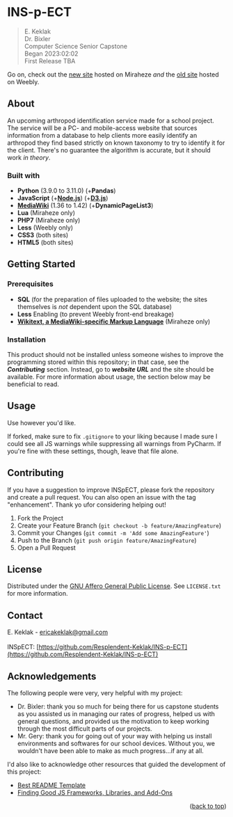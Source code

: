 <a name="readme-top"></a>
# INS-p-ECT
> E. Keklak\
> Dr. Bixler\
> Computer Science Senior Capstone\
> Began 2023:02:02\
> First Release TBA

Go on, check out the [new site](https://inspect.miraheze.org/wiki/Main_Page) hosted on Miraheze *and* the [old site](https://ins-p-ect.weebly.com) hosted on Weebly.

## About
An upcoming arthropod identification service made for a school project. The service will be a PC- and mobile-access website that sources information from a database to help clients more easily identify an arthropod they find based strictly on known taxonomy to try to identify it for the client. There's no guarantee the algorithm is accurate, but it should work *in theory*.
### Built with
* **Python** (3.9.0 to 3.11.0) (+**Pandas**)
* **JavaScript** (+**[Node.js](https://nodejs.org/en/)**) (+**[D3.js](https://d3js.org)**)
* **[MediaWiki](https://www.mediawiki.org/wiki/MediaWiki)** (1.36 to 1.42) (+**DynamicPageList3**)
* **Lua** (Miraheze only)
* **PHP7** (Miraheze only)
* **Less** (Weebly only)
* **CSS3** (both sites)
* **HTML5** (both sites)

## Getting Started
### Prerequisites
* **SQL** (for the preparation of files uploaded to the website; the sites themselves is *not* dependent upon the SQL database)
* **Less** Enabling (to prevent Weebly front-end breakage)
* **[Wikitext, a MediaWiki-specific Markup Language](https://en.wikipedia.org/wiki/Help:Wikitext)** (Miraheze only)

### Installation
This product should not be installed unless someone wishes to improve the programming stored within this repository; in that case, see the ***Contributing*** section. Instead, go to ***website URL*** and the site should be available. For more information about usage, the section below may be beneficial to read.
## Usage
Use however you'd like.

If forked, make sure to fix `.gitignore` to your liking because I made sure I could see all JS warnings while suppressing all warnings from PyCharm. If you're fine with these settings, though, leave that file alone.
## Contributing
If you have a suggestion to improve INSpECT, please fork the repository and create a pull request. You can also open an issue with the tag "enhancement". Thank yo ufor considering helping out!

1. Fork the Project
2. Create your Feature Branch (`git checkout -b feature/AmazingFeature`)
3. Commit your Changes (`git commit -m 'Add some AmazingFeature'`)
4. Push to the Branch (`git push origin feature/AmazingFeature`)
5. Open a Pull Request
## License
Distributed under the [GNU Affero General Public License](https://www.gnu.org/licenses/agpl-3.0.en.html). See `LICENSE.txt` for more information.
## Contact
E. Keklak - ericakeklak@gmail.com<br><br>INSpECT: [https://github.com/Resplendent-Keklak/INS-p-ECT](https://github.com/Resplendent-Keklak/INS-p-ECT)
## Acknowledgements
The following people were very, very helpful with my project:
 - Dr. Bixler: thank you so much for being there for us capstone students as you assisted us in managing our rates of progress, helped us with general questions, and provided us the motivation to keep working through the most difficult parts of our projects.
 - Mr. Gery: thank you for going out of your way with helping us install environments and softwares for our school devices. Without you, we wouldn't have been able to make as much progress...if any at all.

I'd also like to acknowledge other resources that guided the development of this project:
 - [Best README Template](https://github.com/othneildrew/Best-README-Template)
 - [Finding Good JS Frameworks, Libraries, and Add-Ons](https://newrelic.com/blog/best-practices/best-javascript-libraries-frameworks)
<p align="right">(<a href="#readme-top">back to top</a>)</p>
